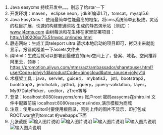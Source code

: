  1. Java easycms  持续开发中。。。别忘了给star一下
 2. 开发环境：maven， eclipse neon，jdk8(编译1.7)，tomcat，mysql5.6
 3. Java EasyCms： 使用最简单性能最高的框架，将cms系统简单到极致，灵活的栏目扩展，快速的构建普通网站
    生成的静态演示站（测试）： www.j4cms.com
    由树莓派和花生棒在家里部署项目：http://180206xr75.51mypc.cn/index.html
 4. 静态网站：生成工具teleport ultra 请求本地启动的项目即可，拷贝出来就能显示，报错就覆盖一下assets文件夹
 5. 纯html：生成后就可以部署到最便宜的php空间上了，备案、域名、空间推荐阿里云，领券： https://promotion.aliyun.com/ntms/act/ambassador/sharetouser.html?userCode=jolyjv1d&productCode=qingcloud&utm_source=jolyjv1d
 6. 术框架工具：java，servlet，guice4， mybatis3， jstl，bootstrap2，bootstrap3，jerichotab，jqGrid，jquery，jquery-validation，layer，My97DatePicker，ueditor，zTree等等
 7. 登录：localhost:8080/easycms/cms  账户root 密码easycms在shiro.ini 文件中配置前端 localhost:8080/easycms/index,演示模板为商城
 8. 注意：使用ueditor时要使用根目录，否则上传的图片不显示，即打包成 ROOT.war放到tomcat 的webapps下面
 9. 几张截图
![输入图片说明](https://git.oschina.net/uploads/images/2017/0812/113713_60f5d724_370580.png "QQ图片20170812111809.png")
![输入图片说明](https://git.oschina.net/uploads/images/2017/0812/113721_66620f65_370580.png "QQ图片20170812113229.png")
![输入图片说明](https://git.oschina.net/uploads/images/2017/0812/113730_fc5ca86f_370580.png "QQ图片20170729165140.png")
![输入图片说明](https://git.oschina.net/uploads/images/2017/0812/113738_6364e2b1_370580.png "QQ图片20170812073235.png")
![输入图片说明](https://git.oschina.net/uploads/images/2017/0812/113745_752d6023_370580.png "QQ图片20170812073303.png")